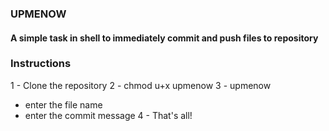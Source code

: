 ### UPMENOW
#### A simple task in shell to immediately commit and push files to repository

### Instructions
1 - Clone the repository
2 - chmod u+x upmenow
3 - upmenow
  * enter the file name
  * enter the commit message
4 - That's all!
